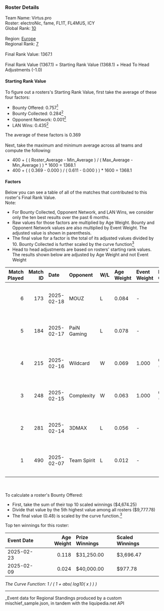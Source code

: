 ### Roster Details<br />
Team Name: Virtus.pro<br />
Roster: electroNic, fame, FL1T, FL4MUS, ICY<br />
Global Rank: [10](../../standings_global_2025_08_04.md)<br />
<br />
Region: [Europe]( ../../standings_europe_2025_08_04.md)<br />
Regional Rank: [7]( ../../standings_europe_2025_08_04.md)<br />
<br />
Final Rank Value:  1367.1<br />
<br />
Final Rank Value (1367.1) = Starting Rank Value (1368.1) + Head To Head Adjustments (-1.0)<br />

#### Starting Rank Value<br />
To figure out a rosters's Starting Rank Value, first take the average of these four factors:<br />
- Bounty Offered: 0.757[<sup>1</sup>](#table2)
- Bounty Collected: 0.284[<sup>2</sup>](#table1)
- Opponent Network: 0.001[<sup>2</sup>](#table1)
- LAN Wins: 0.435[<sup>2</sup>](#table1)

The average of these factors is 0.369<br />
<br />
Next, take the maximum and minimum average across all teams and compute the following:<br />
- 400 + ( ( Roster_Average - Min_Average ) / ( Max_Average - Min_Average ) ) * 1600 = 1368.1
- 400 + ( ( 0.369 - 0.000 ) / ( 0.611 - 0.000 ) ) * 1600 = 1368.1


#### Factors<br />
Below you can see a table of all of the matches that contributed to this roster's Final Rank Value.<br />
Note:<br />

- For Bounty Collected, Opponent Network, and LAN Wins, we consider only the ten best results over the past 6 months.
- Raw values for those factors are multiplied by Age Weight. Bounty and Opponent Network values are also multiplied by Event Weight. The adjusted value is shown in parenthesis.
- The final value for a factor is the total of its adjusted values divided by 10. Bounty Collected is further scaled by the curve function[<sup>3</sup>](#curveFunction)
- Head to head adjustments are based on rosters' starting rank values. The results shown below are adjusted by Age Weight and not Event Weight
<span id="table1"></span><br />


| Match Played | Match ID | Date       | Opponent    | W/L | Age Weight | Event Weight | Bounty Collected | Opponent Network | LAN Wins  | H2H Adj. | Roster                              |
| -: | -: | :- | :- | :- | :- | :- | :- | :- | :- | -: | :- |
|            6 |      173 | 2025-02-18 | MOUZ        | L   | 0.084      | -            | -                | -                | -         |    -0.07 | electroNic, fame, FL1T, FL4MUS, ICY |
|            5 |      184 | 2025-02-17 | PaiN Gaming | L   | 0.078      | -            | -                | -                | -         |    -0.41 | electroNic, fame, FL1T, FL4MUS, ICY |
|            4 |      215 | 2025-02-16 | Wildcard    | W   | 0.069      | 1.000        | 0.227 (0.016)    | 0.086 (0.006)    | 1 (0.069) |     0.39 | electroNic, fame, FL1T, FL4MUS, ICY |
|            3 |      248 | 2025-02-15 | Complexity  | W   | 0.063      | 1.000        | 0.227 (0.014)    | 0.106 (0.007)    | 1 (0.063) |     0.39 | electroNic, fame, FL1T, FL4MUS, ICY |
|            2 |      281 | 2025-02-14 | 3DMAX       | L   | 0.056      | -            | -                | -                | -         |    -0.98 | electroNic, fame, FL1T, FL4MUS, ICY |
|            1 |      490 | 2025-02-07 | Team Spirit | L   | 0.012      | -            | -                | -                | -         |    -0.30 | electroNic, fame, FL1T, FL4MUS, ICY |

<br />
<span id="table2"></span><br />
To calculate a roster's Bounty Offered:<br />

- First, take the sum of their top 10 scaled winnings ($4,674.25)
- Divide that value by the 5th highest value among all rosters ($9,777.78)
- The final value (0.48) is scaled by the curve function.[<sup>3</sup>](#curveFunction)

Top ten winnings for this roster:<br />

| Event Date | Age Weight | Prize Winnings | Scaled Winnings |
| :- | -: | :- | :- |
| 2025-02-23 |      0.118 | $31,250.00     | $3,696.47       |
| 2025-02-09 |      0.024 | $40,000.00     | $977.78         |


<span id="curveFunction"></span>_The Curve Function: 1 / ( 1 + abs( log10( x ) ) )_<br />

---
_Event data for Regional Standings produced by a custom mischief_sample.json, in tandem with the liquipedia.net API<br />

